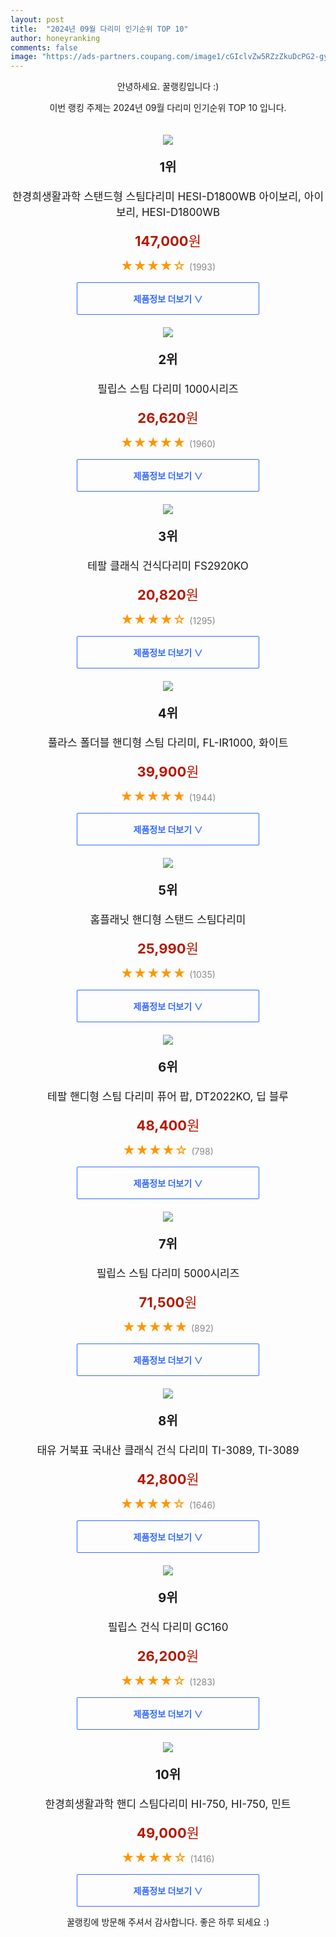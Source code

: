 ```yaml
---
layout: post
title:  "2024년 09월 다리미 인기순위 TOP 10"
author: honeyranking
comments: false
image: "https://ads-partners.coupang.com/image1/cGIclvZw5RZzZkuDcPG2-gyjRIMnZuVlQLV2far8Psq8AwyNx1yPLlrm4ZccLRL4PnKXtKNPJb_TAwYYEIlbU0d3F08_7uj2kVMpG7VJTHz_ZkUlWMcylfr1Gr54iYLUr2Rj3Bm2VNEwY8s3zHeqlm8WvJs2kvPuW3Qazxs_se1WXEqK5fQD0CVClyEKLoontV85u3HL1ljsCD0u9nH8qRhIdhSGpzJtayz9-02uypY6Qe_i8IIzvMgX05UxAagx5yiz10AViieB9nHQV_kGtenncx6co5XBu4UOoexGX4lLJQYYscUEpyhwQtGFEQ=="
---
```

<p style="text-align: center;">안녕하세요. 꿀랭킹입니다 :)</p>
<p style="text-align: center;">이번 랭킹 주제는 2024년 09월 다리미 인기순위 TOP 10 입니다.</p><center><img src="https://ads-partners.coupang.com/image1/cGIclvZw5RZzZkuDcPG2-gyjRIMnZuVlQLV2far8Psq8AwyNx1yPLlrm4ZccLRL4PnKXtKNPJb_TAwYYEIlbU0d3F08_7uj2kVMpG7VJTHz_ZkUlWMcylfr1Gr54iYLUr2Rj3Bm2VNEwY8s3zHeqlm8WvJs2kvPuW3Qazxs_se1WXEqK5fQD0CVClyEKLoontV85u3HL1ljsCD0u9nH8qRhIdhSGpzJtayz9-02uypY6Qe_i8IIzvMgX05UxAagx5yiz10AViieB9nHQV_kGtenncx6co5XBu4UOoexGX4lLJQYYscUEpyhwQtGFEQ==" style="margin-top:20px" /></center><p style="text-align: center; font-size: 20px"><b>1위</b></p><p style="text-align: center; font-size: 17px">한경희생활과학 스탠드형 스팀다리미 HESI-D1800WB 아이보리, 아이보리, HESI-D1800WB</p><p style="text-align: center;"><span style="color: #b61800; font-size: 22px;"><b>147,000</b>원</span></p><p style="text-align: center;"><span style="color: #ff9600; font-size: 20px;">★★★★☆ </span><span style="color: #878787;">(1993)</span></p><center><a href="https://link.coupang.com/re/AFFSDP?lptag=AF3899140&subid=honeyrank&pageKey=7653245072&itemId=20369355403&vendorItemId=88046451314&traceid=V0-153-7314f11c5406482e&clickBeacon=cbd91250-6b19-11ef-b794-48b9a0369cba%7E3&requestid=20240905090000952087567706&token=31850C%7CMIXED"><div style="font-size: 14px; display: inline-block; padding: 15px 90px; color: #346aff; border-radius: 2px; border: 1px solid #346aff; cursor: pointer;"><b>제품정보 더보기 &or;</b></div></a></center><center><img src="https://ads-partners.coupang.com/image1/-3MSmYbG5EU0baB2-7e8S9vQ9L7T2XLqrSR_8ZWL_gsBJZkZsavCsCYwAk9gNe-OoubJfUGAKS9GpVlliUc3xLCHWRboZmhNxhBWPq0ip-zMnA3xUkpq8IdalDOAhPKqZ5Fcf92hMh0WpcmWTP2paPLaihasR_mIp8vHFwyBeaaC3d13cVBCPxTq7RsxkYCmHFhXaNNyQsmLbcq1GUdSOXeMlrBqAq3SHnI-fyUtHmrXLaoKWJbAlfrvkK6v_yf3SjDgSpDePdtBu9Er7XF0Nxy07lmdmahRoBs=" style="margin-top:20px" /></center><p style="text-align: center; font-size: 20px"><b>2위</b></p><p style="text-align: center; font-size: 17px">필립스 스팀 다리미 1000시리즈</p><p style="text-align: center;"><span style="color: #b61800; font-size: 22px;"><b>26,620</b>원</span></p><p style="text-align: center;"><span style="color: #ff9600; font-size: 20px;">★★★★★ </span><span style="color: #878787;">(1960)</span></p><center><a href="https://link.coupang.com/re/AFFSDP?lptag=AF3899140&subid=honeyrank&pageKey=7351060844&itemId=18916598311&vendorItemId=86043823961&traceid=V0-153-f3b54fc53565622e&requestid=20240905090000952087567706&token=31850C%7CMIXED"><div style="font-size: 14px; display: inline-block; padding: 15px 90px; color: #346aff; border-radius: 2px; border: 1px solid #346aff; cursor: pointer;"><b>제품정보 더보기 &or;</b></div></a></center><center><img src="https://ads-partners.coupang.com/image1/yBpYiID8QUyZZC3wyHT65rbJpho1kYT-Qqb8U9i81UOKwdl1JsqgRyRyBg37ey-H6c-w1ErTgP6ejxmsgr1GBgT9GXP7AypvFFY8eB1PeBizCfgZjIimiOHWkJ043SOBo_ysmt13vxUQMrQqKntqY2dlvwfKw14M1ss0awwrYBIpvwtm3yE170GhUMGov5JWlw5JffKJ4hbgClobOh_D8OcVUC1CaUMekdNtwMyhmXt0TDGTUD3XDzsZDXkD-37OhAYCnVKQHtJaLIbgn2Bd4E4YtpoM2UCyvQ==" style="margin-top:20px" /></center><p style="text-align: center; font-size: 20px"><b>3위</b></p><p style="text-align: center; font-size: 17px">테팔 클래식 건식다리미 FS2920KO</p><p style="text-align: center;"><span style="color: #b61800; font-size: 22px;"><b>20,820</b>원</span></p><p style="text-align: center;"><span style="color: #ff9600; font-size: 20px;">★★★★☆ </span><span style="color: #878787;">(1295)</span></p><center><a href="https://link.coupang.com/re/AFFSDP?lptag=AF3899140&subid=honeyrank&pageKey=6843605289&itemId=16280454249&vendorItemId=3124938690&traceid=V0-153-279dc1502c36a19e&requestid=20240905090000952087567706&token=31850C%7CMIXED"><div style="font-size: 14px; display: inline-block; padding: 15px 90px; color: #346aff; border-radius: 2px; border: 1px solid #346aff; cursor: pointer;"><b>제품정보 더보기 &or;</b></div></a></center><center><img src="https://ads-partners.coupang.com/image1/4Q5t5-H63IboBYYu4b8daPSVXFX299IG7Qoc8FgWjxOyevO_ysAEdIW1ppt0wh39uvPzgDFmBBx73xMB4JUiM3iLhn3N9jn6fV-eNllK53oj2qNUPR-OOzhgH_b8evKES4a30vWPU2I1g6nwQ6WLU-dNLuueC7PTjIyLKxdNNym8KKCJsBZ1ybLYrTotmeheix8dfiQmvJJfr2aAA3fzU66kVYveBd5KJzW6UnQv5fYAQ6q7XbRRcWItAJcn7f3oi_k10GZsul529_42YrlUtEjutLPNCa2Rg6RiuxmSTYEmTj2uWepya4aWHwPsneQr" style="margin-top:20px" /></center><p style="text-align: center; font-size: 20px"><b>4위</b></p><p style="text-align: center; font-size: 17px">풀라스 폴더블 핸디형 스팀 다리미, FL-IR1000, 화이트</p><p style="text-align: center;"><span style="color: #b61800; font-size: 22px;"><b>39,900</b>원</span></p><p style="text-align: center;"><span style="color: #ff9600; font-size: 20px;">★★★★★ </span><span style="color: #878787;">(1944)</span></p><center><a href="https://link.coupang.com/re/AFFSDP?lptag=AF3899140&subid=honeyrank&pageKey=6723836766&itemId=15644742648&vendorItemId=83139982036&traceid=V0-153-a10a089103cb531a&clickBeacon=cbd91250-6b19-11ef-aa20-e9345d9d2d03%7E3&requestid=20240905090000952087567706&token=31850C%7CMIXED"><div style="font-size: 14px; display: inline-block; padding: 15px 90px; color: #346aff; border-radius: 2px; border: 1px solid #346aff; cursor: pointer;"><b>제품정보 더보기 &or;</b></div></a></center><center><img src="https://ads-partners.coupang.com/image1/ux9Ihy4WvC5_IP4ou4GibcmBYTWeDcdsSsOL6LV9FgPtoekKP6fEoJ52Hw_aE0GGN51LIFMTjQO9x0yLee6nDPwkNl-ggSA7d-Dl_Bry7OKblDN-taxiyXBp8iD9pAOkrVonvv-YC8hLpOc7r0VFz1sPIeFZUY1QpqUFvkMJA1N_vbYZkUdr5MPmf1GLdsSyBdYMoy4D-EH8OhfAsAl8Y-H9pR2cIo5SZzGsQPlLwVMslDyjLC0qqFXNnnFVKH2fHuKneNRXkuorqfYFrqlDFgFvYB08bQ==" style="margin-top:20px" /></center><p style="text-align: center; font-size: 20px"><b>5위</b></p><p style="text-align: center; font-size: 17px">홈플래닛 핸디형 스탠드 스팀다리미</p><p style="text-align: center;"><span style="color: #b61800; font-size: 22px;"><b>25,990</b>원</span></p><p style="text-align: center;"><span style="color: #ff9600; font-size: 20px;">★★★★★ </span><span style="color: #878787;">(1035)</span></p><center><a href="https://link.coupang.com/re/AFFSDP?lptag=AF3899140&subid=honeyrank&pageKey=310080038&itemId=977484067&vendorItemId=5392665218&traceid=V0-153-c73a6d2a7fbf4b52&requestid=20240905090000952087567706&token=31850C%7CMIXED"><div style="font-size: 14px; display: inline-block; padding: 15px 90px; color: #346aff; border-radius: 2px; border: 1px solid #346aff; cursor: pointer;"><b>제품정보 더보기 &or;</b></div></a></center><center><img src="https://ads-partners.coupang.com/image1/TWIXjjcLEkFFtbX7TRWDKh0kksg96Ql6iu-gnrCC2yHFhGZc7pAv3ec1lKnpWSpTR8yNHNXI6AuYD_5AO7V_BOThULYRqR9XV-pLo55PcxzG5XKi09BOOjKYZg6lTSFVk9BkYy26NoWX0Z4Q8eSuumYzL8mwf94aANxDFppuXozYvg3OK17duVOq3l6sGXihtIB9RI5aUMDh-CAg8184BCH98nzMel_htbddQIkdIzEDgjGbjaPqe-aSlEHJ0KMEa8ie7Y3yz2UCpEzf-6ZXjmkj-Z3fNNd6smp-QOLiMA==" style="margin-top:20px" /></center><p style="text-align: center; font-size: 20px"><b>6위</b></p><p style="text-align: center; font-size: 17px">테팔 핸디형 스팀 다리미 퓨어 팝, DT2022KO, 딥 블루</p><p style="text-align: center;"><span style="color: #b61800; font-size: 22px;"><b>48,400</b>원</span></p><p style="text-align: center;"><span style="color: #ff9600; font-size: 20px;">★★★★☆ </span><span style="color: #878787;">(798)</span></p><center><a href="https://link.coupang.com/re/AFFSDP?lptag=AF3899140&subid=honeyrank&pageKey=8054709864&itemId=22602813173&vendorItemId=87514223796&traceid=V0-153-d6d0c3e69ba25eaf&clickBeacon=cbd91250-6b19-11ef-9f17-8f0eaa5bdc6d%7E3&requestid=20240905090000952087567706&token=31850C%7CMIXED"><div style="font-size: 14px; display: inline-block; padding: 15px 90px; color: #346aff; border-radius: 2px; border: 1px solid #346aff; cursor: pointer;"><b>제품정보 더보기 &or;</b></div></a></center><center><img src="https://ads-partners.coupang.com/image1/RJ66jbZG8caqDZPoRL2MraFVqkz4To0SXAhN40b5j6kuxNJb0ulbf-VNLfcF7kHAg32Cr04t48ntmNJVYUKnqRcwkdOWtAl4cYzb9rVeM4TRcW2GBGPfoIHtudQI0gdVnzlQmKy_ohbcU3QLvqBBa_DHOrcsCKEQP5EhUzQVVYfcLEqztHvjHbeWyaV2V4LscYtZXlPb-zVuJzo8PlOSOwyAImvMCsDzjJ028nR_wFdbt3eWMajYQWlMbrbf_XdnUi-Y2vq4_wIHx2JMdJRceNUxCJiXaIaV9eZz" style="margin-top:20px" /></center><p style="text-align: center; font-size: 20px"><b>7위</b></p><p style="text-align: center; font-size: 17px">필립스 스팀 다리미 5000시리즈</p><p style="text-align: center;"><span style="color: #b61800; font-size: 22px;"><b>71,500</b>원</span></p><p style="text-align: center;"><span style="color: #ff9600; font-size: 20px;">★★★★★ </span><span style="color: #878787;">(892)</span></p><center><a href="https://link.coupang.com/re/AFFSDP?lptag=AF3899140&subid=honeyrank&pageKey=6147250608&itemId=11838814845&vendorItemId=79112171020&traceid=V0-153-bcf77dfc8abdf5ef&requestid=20240905090000952087567706&token=31850C%7CMIXED"><div style="font-size: 14px; display: inline-block; padding: 15px 90px; color: #346aff; border-radius: 2px; border: 1px solid #346aff; cursor: pointer;"><b>제품정보 더보기 &or;</b></div></a></center><center><img src="https://ads-partners.coupang.com/image1/5yFFHGztzFBRyb0O59aBU0wEHlp9znmvJXGT4h7omh5Q9L4anle-y-pxoGfEtxB_YzYpV8HqTM4YGsBf0K_YjEEtDRvjxgJF7F7nNU-9osPt0XOYQhk8bSi-swXZfrSQ19n22k9kE9_-uVi7aDnVid_2jcStcoNt0Eu2waHks9uutYVP38-qPnmc286repsgEYHjFPKZExVP9b3sf8VLYyeYYGAYSiUFsUVchWIiINMDoAoXFt3zjY99EVrcdtcjOoRoWv55AhAubmy3jRwSu34oHEApdYTNXKJm8dn4vwxmWCqEhL5qbpeykhKoVKM=" style="margin-top:20px" /></center><p style="text-align: center; font-size: 20px"><b>8위</b></p><p style="text-align: center; font-size: 17px">태유 거북표 국내산 클래식 건식 다리미 TI-3089, TI-3089</p><p style="text-align: center;"><span style="color: #b61800; font-size: 22px;"><b>42,800</b>원</span></p><p style="text-align: center;"><span style="color: #ff9600; font-size: 20px;">★★★★☆ </span><span style="color: #878787;">(1646)</span></p><center><a href="https://link.coupang.com/re/AFFSDP?lptag=AF3899140&subid=honeyrank&pageKey=7227315627&itemId=18330299420&vendorItemId=81707355445&traceid=V0-153-b0d694fb500b97df&clickBeacon=cbd91250-6b19-11ef-a03a-51ca64768d87%7E3&requestid=20240905090000952087567706&token=31850C%7CMIXED"><div style="font-size: 14px; display: inline-block; padding: 15px 90px; color: #346aff; border-radius: 2px; border: 1px solid #346aff; cursor: pointer;"><b>제품정보 더보기 &or;</b></div></a></center><center><img src="https://ads-partners.coupang.com/image1/AhqqJmRP-aV6LsF3Aj6Afc1_J-3tT2o3lrJUL_YoMTI6msW1As1m3Brjg5wqvHXfEsAxE7tM0zX1keEoNPEKYG69ohTvXBzDrg3Q3ArMhX-GdugxYAF67ynT1_EkpDivJpohFtP0_ZQlsryiaZJoXQCjvg1MCdBol8pe5xZ6IS6LkftnxKKbC36ksyOheQC1YjHOPKCRB7MxRpw9yet9-_heGzv638A9FvMYNknytpHFFQ2NmWxQv0PBAf71JVLjbhdGnrcZt7B5kCOttf12ty0AiaJkF2A1_MM=" style="margin-top:20px" /></center><p style="text-align: center; font-size: 20px"><b>9위</b></p><p style="text-align: center; font-size: 17px">필립스 건식 다리미 GC160</p><p style="text-align: center;"><span style="color: #b61800; font-size: 22px;"><b>26,200</b>원</span></p><p style="text-align: center;"><span style="color: #ff9600; font-size: 20px;">★★★★☆ </span><span style="color: #878787;">(1283)</span></p><center><a href="https://link.coupang.com/re/AFFSDP?lptag=AF3899140&subid=honeyrank&pageKey=6487210688&itemId=14226042413&vendorItemId=3006124168&traceid=V0-153-8e4a0ea16e070d70&requestid=20240905090000952087567706&token=31850C%7CMIXED"><div style="font-size: 14px; display: inline-block; padding: 15px 90px; color: #346aff; border-radius: 2px; border: 1px solid #346aff; cursor: pointer;"><b>제품정보 더보기 &or;</b></div></a></center><center><img src="https://ads-partners.coupang.com/image1/LB4qQpYno-oEBz90LDOmzi6T0koeV2n_axPV-D2weBMESbhzVBcZbKI2_mEvnTboGM4R8SrbmzzwVSGf4FbCEToSjcY1dBoAYqQVIvsBf85X2IuZ3IsuH-0B0PGUhPWqOX9jLuDZZkkUi-VDU0IxE2_uD_oSOWyrjHtAkWLS6RDsvv2LD15YLoCSF8dgiog-kS66HjWovwu0Qs_NHbEJ1RRNF25oOlsYLFSxKZ56oiDPFdJ0pmMRotp_pG9YhyWyAAe57zZPo4gDuA1gcwMqOTmRUuVTD4T4JXM3FZgCJne8Vd83jhCBVnWr35qIDA==" style="margin-top:20px" /></center><p style="text-align: center; font-size: 20px"><b>10위</b></p><p style="text-align: center; font-size: 17px">한경희생활과학 핸디 스팀다리미 HI-750, HI-750, 민트</p><p style="text-align: center;"><span style="color: #b61800; font-size: 22px;"><b>49,000</b>원</span></p><p style="text-align: center;"><span style="color: #ff9600; font-size: 20px;">★★★★☆ </span><span style="color: #878787;">(1416)</span></p><center><a href="https://link.coupang.com/re/AFFSDP?lptag=AF3899140&subid=honeyrank&pageKey=48027966&itemId=19848166052&vendorItemId=86949425146&traceid=V0-153-45ad7aef350361c8&clickBeacon=cbd91250-6b19-11ef-95c6-a6e663a6de79%7E3&requestid=20240905090000952087567706&token=31850C%7CMIXED"><div style="font-size: 14px; display: inline-block; padding: 15px 90px; color: #346aff; border-radius: 2px; border: 1px solid #346aff; cursor: pointer;"><b>제품정보 더보기 &or;</b></div></a></center><p style="text-align: center;">꿀랭킹에 방문해 주셔서 감사합니다. 좋은 하루 되세요 :)</p>